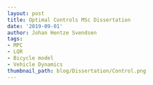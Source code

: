 ```yaml
---
layout: post
title: Optimal Controls MSc Dissertation
date: '2019-09-01'
author: Johan Hentze Svendsen
tags:
- MPC
- LQR
- Bicycle model
- Vehicle Dynamics
thumbnail_path: blog/Dissertation/Control.png
---
```


<object data="/assets/pdfs/Optimal-Control-Svendsen.pdf#toolbar=0&navpanes=0&scrollbar=0&view=FitH" width='100%' height='1450px' type='application/pdf'>
</object>

